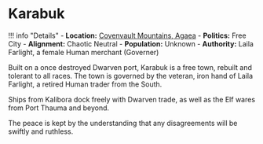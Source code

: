 # Karabuk

!!! info "Details"
    - **Location:** [Covenvault Mountains, Agaea](../../../realms/agaea#covenvault-mountains)
    - **Politics:** Free City
    - **Alignment:** Chaotic Neutral
    - **Population:** Unknown
    - **Authority:** Laila Farlight, a female Human merchant (Governer)

Built on a once destroyed Dwarven port, Karabuk is a free town, rebuilt and tolerant to all races.  The town is governed by the veteran, iron hand of Laila Farlight, a retired Human trader from the South.

Ships from Kalibora dock freely with Dwarven trade, as well as the Elf wares from Port Thauma and beyond.

The peace is kept by the understanding that any disagreements will be swiftly and ruthless.